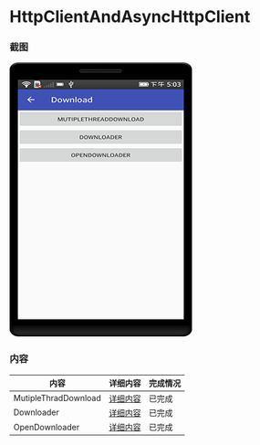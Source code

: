 # HttpClientAndAsyncHttpClient

### 截图
![截图](https://github.com/BruceAnda/HMAndroid/blob/master/screenshot/day05/pic/pic5.png)

### 内容
| 内容 | 详细内容 | 完成情况 |
|-----|-----|-----|
| MutipleThradDownload | [详细内容](https://github.com/BruceAnda/HMAndroid/tree/master/app/src/main/java/zhaoliang/com/hmandroid/activity/day05/download/mutiplethreaddownload) | 已完成 |
| Downloader | [详细内容](https://github.com/BruceAnda/HMAndroid/tree/master/app/src/main/java/zhaoliang/com/hmandroid/activity/day05/download/downloader) | 已完成 |
| OpenDownloader | [详细内容](https://github.com/BruceAnda/HMAndroid/tree/master/app/src/main/java/zhaoliang/com/hmandroid/activity/day05/download/opendownloader) | 已完成 |